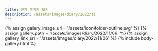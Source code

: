 ```yaml
---
title: 전체 이미지 보기
description: /assets/images/diary/2022/11
---
```




{% assign gallery_image_url = '/assets/icon/folder-outline.svg' %}
{% assign gallery_path = '/assets/images/diary/2022/11/06' %}
{% assign gallery_link_url = '/assets/images/diary/2022/11/06' %}
{% include body-gallery.html %}
